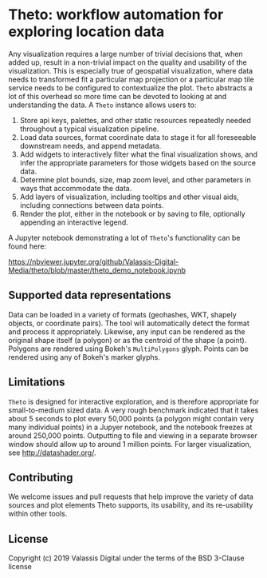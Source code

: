 # Theto: workflow automation for exploring location data

Any visualization requires a large number of trivial decisions that, when added up, result in a non-trivial 
impact on the quality and usability of the visualization. This is especially true of geospatial visualization,
where data needs to transformed fit a particular map projection or a particular map tile service needs to be 
configured to contextualize the plot. `Theto` abstracts a lot of this overhead so more time can be devoted
to looking at and understanding the data. A `Theto` instance allows users to:

1. Store api keys, palettes, and other static resources repeatedly needed throughout a typical visualization 
pipeline.
2. Load data sources, format coordinate data to stage it for all foreseeable downstream needs, and append metadata. 
3. Add widgets to interactively filter what the final visualization shows, and infer the appropriate parameters
for those widgets based on the source data.
4. Determine plot bounds, size, map zoom level, and other parameters in ways that accommodate the data. 
5. Add layers of visualization, including tooltips and other visual aids, including connections between data points.
6. Render the plot, either in the notebook or by saving to file, optionally appending an interactive legend.

A Jupyter notebook demonstrating a lot of `Theto`'s functionality can be found here:

https://nbviewer.jupyter.org/github/Valassis-Digital-Media/theto/blob/master/theto_demo_notebook.ipynb

## Supported data representations
Data can be loaded in a variety of formats (geohashes, WKT, shapely objects, or coordinate pairs). The tool will 
automatically detect the format and process it appropriately. Likewise, any input can be rendered as the original 
shape itself (a polygon) or as the centroid of the shape (a point). Polygons are rendered using Bokeh's 
`MultiPolygons` glyph. Points can be rendered using any of Bokeh's marker glyphs.

## Limitations
`Theto` is designed for interactive exploration, and is therefore appropriate for small-to-medium sized data. 
A very rough benchmark indicated that it takes about 5 seconds to plot every 50,000 points (a polygon might contain 
very many individual points) in a Jupyer notebook, and the notebook freezes at around 250,000 points. Outputting to 
file and viewing in a separate browser window should allow up to around 1 million points. For larger visualization, 
see http://datashader.org/.

## Contributing
We welcome issues and pull requests that help improve the variety of data sources and plot elements Theto 
supports, its usability, and its re-usability within other tools.

## License
Copyright (c) 2019 Valassis Digital under the terms of the BSD 3-Clause license